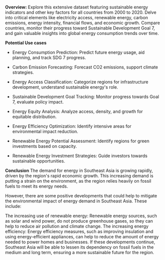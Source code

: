 **Overview:** Explore this extensive dataset featuring sustainable energy indicators and other key factors for all countries from 2000 to 2020. Delve into critical elements like electricity access, renewable energy, carbon emissions, energy intensity, financial flows, and economic growth. Compare countries, monitor their progress toward Sustainable Development Goal 7, and gain valuable insights into global energy consumption trends over time.

**Potential Use cases**

- Energy Consumption Prediction: Predict future energy usage, aid planning, and track SDG 7 progress.

- Carbon Emission Forecasting: Forecast CO2 emissions, support climate strategies.

- Energy Access Classification: Categorize regions for infrastructure development, understand sustainable energy's role.

- Sustainable Development Goal Tracking: Monitor progress towards Goal 7, evaluate policy impact.

- Energy Equity Analysis: Analyze access, density, and growth for equitable distribution.

- Energy Efficiency Optimization: Identify intensive areas for environmental impact reduction.

- Renewable Energy Potential Assessment: Identify regions for green investments based on capacity.

- Renewable Energy Investment Strategies: Guide investors towards sustainable opportunities.

**Conclusion**
The demand for energy in Southeast Asia is growing rapidly, driven by the region's rapid economic growth. This increasing demand is putting a strain on the environment, as the region relies heavily on fossil fuels to meet its energy needs.

However, there are some positive developments that could help to mitigate the environmental impact of energy demand in Southeast Asia. These include:

The increasing use of renewable energy: Renewable energy sources, such as solar and wind power, do not produce greenhouse gases, so they can help to reduce air pollution and climate change. The increasing energy efficiency: Energy efficiency measures, such as improving insulation and using energy-efficient appliances, can help to reduce the amount of energy needed to power homes and businesses. If these developments continue, Southeast Asia will be able to lessen its dependency on fossil fuels in the medium and long term, ensuring a more sustainable future for the region.
